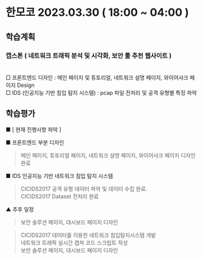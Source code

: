 # 한모코 2023.03.30 ( 18:00 ~ 04:00 )


학습계획
---
### 캡스톤 ( 네트워크 트래픽 분석 및 시각화, 보안 툴 추천 웹사이트 ) <br><br>

□ 프론트엔드 디자인 : 메인 페이지 및 튜토리얼, 네트워크 설명 페이지, 와이어샤크 페이지 Design <br>
□ IDS (인공지능 기반 침입 탐지 시스템) : pcap 파일 전처리 및 공격 유형별 특징 파악 <br>

학습평가
---
■ [ 현재 진행사항 파악 ] <br>

■ 프론트엔드 부분 디자인 <br>
> 메인 페이지, 튜토리얼 페이지, 네트워크 설명 페이지, 와이어샤크 페이지 디자인 완료 <br>

■ IDS 인공지능 기반 네트워크 침입 탐지 시스템 <br>
> CICIDS2017 공격 유형 데이터 파악 및 데이터 수집 완료. <br>
> CICIDS2017 Dataset 전처리 완료 <br>

▲ 추후 일정
> 보안 솔루션 페이지, 대시보드 페이지 디자인 <br>

> CICIDS2017 데이터를 이용한 네트워크 침입탐지시스템 개발 <br>
> 네트워크 트래픽 실시간 캡쳐 코드 스크립트 작성 <br>
> 보안 솔루션 페이지, 대시보드 페이지 디자인 <br>
